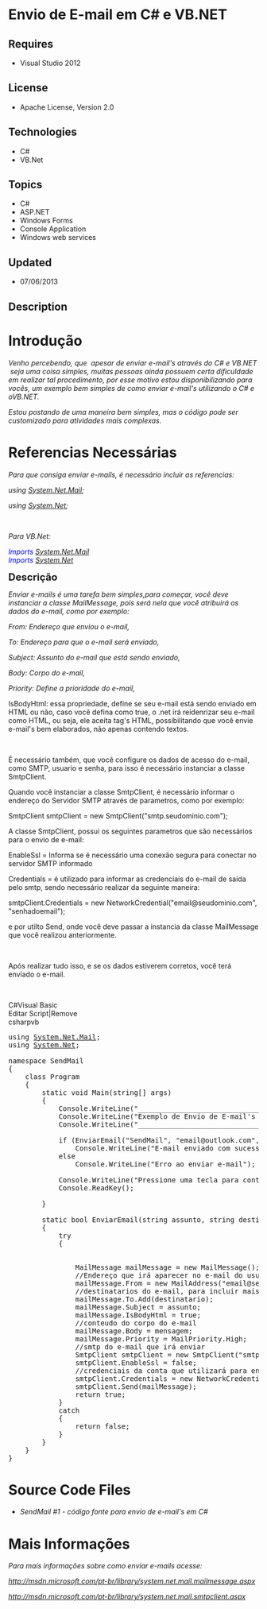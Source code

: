# Envio de E-mail em C# e VB.NET
## Requires
- Visual Studio 2012
## License
- Apache License, Version 2.0
## Technologies
- C#
- VB.Net
## Topics
- C#
- ASP.NET
- Windows Forms
- Console Application
- Windows web services
## Updated
- 07/06/2013
## Description

<h1>Introdu&ccedil;&atilde;o</h1>
<p><em>Venho percebendo, que &nbsp;apesar de enviar e-mail's atrav&eacute;s do C# e VB.NET &nbsp;seja uma coisa simples, muitas pessoas ainda possuem certa dificuldade em realizar tal procedimento, por esse motivo estou disponibilizando para voc&ecirc;s, um
 exemplo bem simples de como enviar e-mail's utilizando o C# e oVB.NET.</em></p>
<p><em>Estou postando de uma maneira bem simples, mas o c&oacute;digo pode ser customizado para atividades mais complexas.</em></p>
<h1><span>Referencias Necess&aacute;rias</span></h1>
<p><em>Para que consiga enviar e-mails, &eacute; necess&aacute;rio incluir as referencias:</em></p>
<p><em>using <a class="libraryLink" href="http://msdn.microsoft.com/pt-BR/library/System.Net.Mail.aspx" target="_blank" title="Auto generated link to System.Net.Mail">System.Net.Mail</a>;</em></p>
<p><em>using <a class="libraryLink" href="http://msdn.microsoft.com/pt-BR/library/System.Net.aspx" target="_blank" title="Auto generated link to System.Net">System.Net</a>;</em></p>
<p>&nbsp;</p>
<p><em>Para VB.Net:</em></p>
<p><em><span style="color:blue">Imports&nbsp;</span><span><a class="libraryLink" href="http://msdn.microsoft.com/pt-BR/library/System.Net.Mail.aspx" target="_blank" title="Auto generated link to System.Net.Mail">System.Net.Mail</a><br>
</span><span style="color:blue">Imports&nbsp;</span><span><a class="libraryLink" href="http://msdn.microsoft.com/pt-BR/library/System.Net.aspx" target="_blank" title="Auto generated link to System.Net">System.Net</a></span><br>
</em></p>
<p><span style="font-size:20px; font-weight:bold">Descri&ccedil;&atilde;o</span></p>
<p><em>Enviar e-mails &eacute; uma tarefa bem simples,para come&ccedil;ar, voc&ecirc; deve instanciar a classe MailMessage, pois ser&aacute; nela que voc&ecirc; atribuir&aacute; os dados do e-mail, como por exemplo:</em></p>
<p><em>From: Endere&ccedil;o que enviou o e-mail,</em></p>
<p><em>To: Endere&ccedil;o para que o e-mail ser&aacute; enviado,</em></p>
<p><em>Subject: Assunto do e-mail que est&aacute; sendo enviado,</em></p>
<p><em>Body: Corpo do e-mail,</em></p>
<p><em>Priority: Define a prioridade do e-mail,</em></p>
<p>IsBodyHtml: essa propriedade, define se seu e-mail est&aacute; sendo enviado em HTML ou n&atilde;o, caso voc&ecirc; defina como true, o .net ir&aacute; reidenrizar seu e-mail como HTML, ou seja, ele aceita tag's HTML, possibilitando que voc&ecirc; envie
 e-mail's bem elaborados, n&atilde;o apenas contendo textos.</p>
<p>&nbsp;</p>
<p>&Eacute; necess&aacute;rio tamb&eacute;m, que voc&ecirc; configure os dados de acesso do e-mail, como SMTP, usuario e senha, para isso &eacute; necess&aacute;rio instanciar a classe SmtpClient.</p>
<p>Quando voc&ecirc; instanciar a classe SmtpClient, &eacute; necess&aacute;rio informar o endere&ccedil;o do Servidor SMTP atrav&eacute;s de parametros, como por exemplo:</p>
<p>SmtpClient smtpClient = new SmtpClient(&quot;smtp.seudominio.com&quot;);</p>
<p>A classe SmtpClient, possui os seguintes parametros que s&atilde;o necess&aacute;rios para o envio de e-mail:</p>
<p>EnableSsl = Informa se &eacute; necess&aacute;rio uma conex&atilde;o segura para conectar no servidor SMTP informado</p>
<p>Credentials = &eacute; utilizado para informar as credenciais do e-mail de saida pelo smtp, sendo necess&aacute;rio realizar da seguinte maneira:&nbsp;</p>
<p>smtpClient.Credentials = new NetworkCredential(&quot;email@seudominio.com&quot;, &quot;senhadoemail&quot;);</p>
<p>e por utilto Send, onde voc&ecirc; deve passar a instancia da classe MailMessage que voc&ecirc; realizou anteriormente.</p>
<p>&nbsp;</p>
<p>Ap&oacute;s realizar tudo isso, e se os dados estiverem corretos, voc&ecirc; ter&aacute; enviado o e-mail.</p>
<p><em><br>
</em></p>
<div class="scriptcode">
<div class="pluginEditHolder" pluginCommand="mceScriptCode">
<div class="title"><span>C#</span><span>Visual Basic</span></div>
<div class="pluginLinkHolder"><span class="pluginEditHolderLink">Editar Script</span>|<span class="pluginRemoveHolderLink">Remove</span></div>
<span class="hidden">csharp</span><span class="hidden">vb</span>


<div class="preview">
<pre class="csharp"><span class="cs__keyword">using</span>&nbsp;<a class="libraryLink" href="http://msdn.microsoft.com/pt-BR/library/System.Net.Mail.aspx" target="_blank" title="Auto generated link to System.Net.Mail">System.Net.Mail</a>;&nbsp;
<span class="cs__keyword">using</span>&nbsp;<a class="libraryLink" href="http://msdn.microsoft.com/pt-BR/library/System.Net.aspx" target="_blank" title="Auto generated link to System.Net">System.Net</a>;&nbsp;
&nbsp;
<span class="cs__keyword">namespace</span>&nbsp;SendMail&nbsp;
{&nbsp;
&nbsp;&nbsp;&nbsp;&nbsp;<span class="cs__keyword">class</span>&nbsp;Program&nbsp;
&nbsp;&nbsp;&nbsp;&nbsp;{&nbsp;
&nbsp;&nbsp;&nbsp;&nbsp;&nbsp;&nbsp;&nbsp;&nbsp;<span class="cs__keyword">static</span>&nbsp;<span class="cs__keyword">void</span>&nbsp;Main(<span class="cs__keyword">string</span>[]&nbsp;args)&nbsp;
&nbsp;&nbsp;&nbsp;&nbsp;&nbsp;&nbsp;&nbsp;&nbsp;{&nbsp;
&nbsp;&nbsp;&nbsp;&nbsp;&nbsp;&nbsp;&nbsp;&nbsp;&nbsp;&nbsp;&nbsp;&nbsp;Console.WriteLine(<span class="cs__string">&quot;______________________________________________&quot;</span>);&nbsp;
&nbsp;&nbsp;&nbsp;&nbsp;&nbsp;&nbsp;&nbsp;&nbsp;&nbsp;&nbsp;&nbsp;&nbsp;Console.WriteLine(<span class="cs__string">&quot;Exemplo&nbsp;de&nbsp;Envio&nbsp;de&nbsp;E-mail's&nbsp;MSDN&quot;</span>);&nbsp;
&nbsp;&nbsp;&nbsp;&nbsp;&nbsp;&nbsp;&nbsp;&nbsp;&nbsp;&nbsp;&nbsp;&nbsp;Console.WriteLine(<span class="cs__string">&quot;______________________________________________&quot;</span>);&nbsp;
&nbsp;
&nbsp;&nbsp;&nbsp;&nbsp;&nbsp;&nbsp;&nbsp;&nbsp;&nbsp;&nbsp;&nbsp;&nbsp;<span class="cs__keyword">if</span>&nbsp;(EnviarEmail(<span class="cs__string">&quot;SendMail&quot;</span>,&nbsp;<span class="cs__string">&quot;email@outlook.com&quot;</span>,&nbsp;<span class="cs__string">&quot;E-mail&nbsp;de&nbsp;Teste&nbsp;para&nbsp;o&nbsp;MSDN&quot;</span>))&nbsp;
&nbsp;&nbsp;&nbsp;&nbsp;&nbsp;&nbsp;&nbsp;&nbsp;&nbsp;&nbsp;&nbsp;&nbsp;&nbsp;&nbsp;&nbsp;&nbsp;Console.WriteLine(<span class="cs__string">&quot;E-mail&nbsp;enviado&nbsp;com&nbsp;sucesso&quot;</span>);&nbsp;
&nbsp;&nbsp;&nbsp;&nbsp;&nbsp;&nbsp;&nbsp;&nbsp;&nbsp;&nbsp;&nbsp;&nbsp;<span class="cs__keyword">else</span>&nbsp;
&nbsp;&nbsp;&nbsp;&nbsp;&nbsp;&nbsp;&nbsp;&nbsp;&nbsp;&nbsp;&nbsp;&nbsp;&nbsp;&nbsp;&nbsp;&nbsp;Console.WriteLine(<span class="cs__string">&quot;Erro&nbsp;ao&nbsp;enviar&nbsp;e-mail&quot;</span>);&nbsp;
&nbsp;
&nbsp;&nbsp;&nbsp;&nbsp;&nbsp;&nbsp;&nbsp;&nbsp;&nbsp;&nbsp;&nbsp;&nbsp;Console.WriteLine(<span class="cs__string">&quot;Pressione&nbsp;uma&nbsp;tecla&nbsp;para&nbsp;continuar&quot;</span>);&nbsp;
&nbsp;&nbsp;&nbsp;&nbsp;&nbsp;&nbsp;&nbsp;&nbsp;&nbsp;&nbsp;&nbsp;&nbsp;Console.ReadKey();&nbsp;
&nbsp;
&nbsp;&nbsp;&nbsp;&nbsp;&nbsp;&nbsp;&nbsp;&nbsp;}&nbsp;
&nbsp;
&nbsp;&nbsp;&nbsp;&nbsp;&nbsp;&nbsp;&nbsp;&nbsp;<span class="cs__keyword">static</span>&nbsp;<span class="cs__keyword">bool</span>&nbsp;EnviarEmail(<span class="cs__keyword">string</span>&nbsp;assunto,&nbsp;<span class="cs__keyword">string</span>&nbsp;destinatario,&nbsp;<span class="cs__keyword">string</span>&nbsp;mensagem)&nbsp;
&nbsp;&nbsp;&nbsp;&nbsp;&nbsp;&nbsp;&nbsp;&nbsp;{&nbsp;
&nbsp;&nbsp;&nbsp;&nbsp;&nbsp;&nbsp;&nbsp;&nbsp;&nbsp;&nbsp;&nbsp;&nbsp;<span class="cs__keyword">try</span>&nbsp;
&nbsp;&nbsp;&nbsp;&nbsp;&nbsp;&nbsp;&nbsp;&nbsp;&nbsp;&nbsp;&nbsp;&nbsp;{&nbsp;
&nbsp;&nbsp;&nbsp;&nbsp;&nbsp;&nbsp;&nbsp;&nbsp;&nbsp;&nbsp;&nbsp;&nbsp;&nbsp;&nbsp;&nbsp;&nbsp;&nbsp;
&nbsp;
&nbsp;&nbsp;&nbsp;&nbsp;&nbsp;&nbsp;&nbsp;&nbsp;&nbsp;&nbsp;&nbsp;&nbsp;&nbsp;&nbsp;&nbsp;&nbsp;MailMessage&nbsp;mailMessage&nbsp;=&nbsp;<span class="cs__keyword">new</span>&nbsp;MailMessage();&nbsp;
&nbsp;&nbsp;&nbsp;&nbsp;&nbsp;&nbsp;&nbsp;&nbsp;&nbsp;&nbsp;&nbsp;&nbsp;&nbsp;&nbsp;&nbsp;&nbsp;<span class="cs__com">//Endere&ccedil;o&nbsp;que&nbsp;ir&aacute;&nbsp;aparecer&nbsp;no&nbsp;e-mail&nbsp;do&nbsp;usu&aacute;rio</span>&nbsp;
&nbsp;&nbsp;&nbsp;&nbsp;&nbsp;&nbsp;&nbsp;&nbsp;&nbsp;&nbsp;&nbsp;&nbsp;&nbsp;&nbsp;&nbsp;&nbsp;mailMessage.From&nbsp;=&nbsp;<span class="cs__keyword">new</span>&nbsp;MailAddress(<span class="cs__string">&quot;email@seudominio.com&quot;</span>,&nbsp;<span class="cs__string">&quot;Fale&nbsp;Conosco&quot;</span>);&nbsp;
&nbsp;&nbsp;&nbsp;&nbsp;&nbsp;&nbsp;&nbsp;&nbsp;&nbsp;&nbsp;&nbsp;&nbsp;&nbsp;&nbsp;&nbsp;&nbsp;<span class="cs__com">//destinatarios&nbsp;do&nbsp;e-mail,&nbsp;para&nbsp;incluir&nbsp;mais&nbsp;de&nbsp;um&nbsp;basta&nbsp;separar&nbsp;por&nbsp;ponto&nbsp;e&nbsp;virgula&nbsp;</span>&nbsp;
&nbsp;&nbsp;&nbsp;&nbsp;&nbsp;&nbsp;&nbsp;&nbsp;&nbsp;&nbsp;&nbsp;&nbsp;&nbsp;&nbsp;&nbsp;&nbsp;mailMessage.To.Add(destinatario);&nbsp;
&nbsp;&nbsp;&nbsp;&nbsp;&nbsp;&nbsp;&nbsp;&nbsp;&nbsp;&nbsp;&nbsp;&nbsp;&nbsp;&nbsp;&nbsp;&nbsp;mailMessage.Subject&nbsp;=&nbsp;assunto;&nbsp;
&nbsp;&nbsp;&nbsp;&nbsp;&nbsp;&nbsp;&nbsp;&nbsp;&nbsp;&nbsp;&nbsp;&nbsp;&nbsp;&nbsp;&nbsp;&nbsp;mailMessage.IsBodyHtml&nbsp;=&nbsp;<span class="cs__keyword">true</span>;&nbsp;
&nbsp;&nbsp;&nbsp;&nbsp;&nbsp;&nbsp;&nbsp;&nbsp;&nbsp;&nbsp;&nbsp;&nbsp;&nbsp;&nbsp;&nbsp;&nbsp;<span class="cs__com">//conteudo&nbsp;do&nbsp;corpo&nbsp;do&nbsp;e-mail</span>&nbsp;
&nbsp;&nbsp;&nbsp;&nbsp;&nbsp;&nbsp;&nbsp;&nbsp;&nbsp;&nbsp;&nbsp;&nbsp;&nbsp;&nbsp;&nbsp;&nbsp;mailMessage.Body&nbsp;=&nbsp;mensagem;&nbsp;
&nbsp;&nbsp;&nbsp;&nbsp;&nbsp;&nbsp;&nbsp;&nbsp;&nbsp;&nbsp;&nbsp;&nbsp;&nbsp;&nbsp;&nbsp;&nbsp;mailMessage.Priority&nbsp;=&nbsp;MailPriority.High;&nbsp;
&nbsp;&nbsp;&nbsp;&nbsp;&nbsp;&nbsp;&nbsp;&nbsp;&nbsp;&nbsp;&nbsp;&nbsp;&nbsp;&nbsp;&nbsp;&nbsp;<span class="cs__com">//smtp&nbsp;do&nbsp;e-mail&nbsp;que&nbsp;ir&aacute;&nbsp;enviar</span>&nbsp;
&nbsp;&nbsp;&nbsp;&nbsp;&nbsp;&nbsp;&nbsp;&nbsp;&nbsp;&nbsp;&nbsp;&nbsp;&nbsp;&nbsp;&nbsp;&nbsp;SmtpClient&nbsp;smtpClient&nbsp;=&nbsp;<span class="cs__keyword">new</span>&nbsp;SmtpClient(<span class="cs__string">&quot;smtp.seudominio.com&quot;</span>);&nbsp;
&nbsp;&nbsp;&nbsp;&nbsp;&nbsp;&nbsp;&nbsp;&nbsp;&nbsp;&nbsp;&nbsp;&nbsp;&nbsp;&nbsp;&nbsp;&nbsp;smtpClient.EnableSsl&nbsp;=&nbsp;<span class="cs__keyword">false</span>;&nbsp;
&nbsp;&nbsp;&nbsp;&nbsp;&nbsp;&nbsp;&nbsp;&nbsp;&nbsp;&nbsp;&nbsp;&nbsp;&nbsp;&nbsp;&nbsp;&nbsp;<span class="cs__com">//credenciais&nbsp;da&nbsp;conta&nbsp;que&nbsp;utilizar&aacute;&nbsp;para&nbsp;enviar&nbsp;o&nbsp;e-mail</span>&nbsp;
&nbsp;&nbsp;&nbsp;&nbsp;&nbsp;&nbsp;&nbsp;&nbsp;&nbsp;&nbsp;&nbsp;&nbsp;&nbsp;&nbsp;&nbsp;&nbsp;smtpClient.Credentials&nbsp;=&nbsp;<span class="cs__keyword">new</span>&nbsp;NetworkCredential(<span class="cs__string">&quot;email@seudominio.com&quot;</span>,&nbsp;<span class="cs__string">&quot;senhadoemail&quot;</span>);&nbsp;
&nbsp;&nbsp;&nbsp;&nbsp;&nbsp;&nbsp;&nbsp;&nbsp;&nbsp;&nbsp;&nbsp;&nbsp;&nbsp;&nbsp;&nbsp;&nbsp;smtpClient.Send(mailMessage);&nbsp;
&nbsp;&nbsp;&nbsp;&nbsp;&nbsp;&nbsp;&nbsp;&nbsp;&nbsp;&nbsp;&nbsp;&nbsp;&nbsp;&nbsp;&nbsp;&nbsp;<span class="cs__keyword">return</span>&nbsp;<span class="cs__keyword">true</span>;&nbsp;
&nbsp;&nbsp;&nbsp;&nbsp;&nbsp;&nbsp;&nbsp;&nbsp;&nbsp;&nbsp;&nbsp;&nbsp;}&nbsp;
&nbsp;&nbsp;&nbsp;&nbsp;&nbsp;&nbsp;&nbsp;&nbsp;&nbsp;&nbsp;&nbsp;&nbsp;<span class="cs__keyword">catch</span>&nbsp;
&nbsp;&nbsp;&nbsp;&nbsp;&nbsp;&nbsp;&nbsp;&nbsp;&nbsp;&nbsp;&nbsp;&nbsp;{&nbsp;
&nbsp;&nbsp;&nbsp;&nbsp;&nbsp;&nbsp;&nbsp;&nbsp;&nbsp;&nbsp;&nbsp;&nbsp;&nbsp;&nbsp;&nbsp;&nbsp;<span class="cs__keyword">return</span>&nbsp;<span class="cs__keyword">false</span>;&nbsp;
&nbsp;&nbsp;&nbsp;&nbsp;&nbsp;&nbsp;&nbsp;&nbsp;&nbsp;&nbsp;&nbsp;&nbsp;}&nbsp;
&nbsp;&nbsp;&nbsp;&nbsp;&nbsp;&nbsp;&nbsp;&nbsp;}&nbsp;
&nbsp;&nbsp;&nbsp;&nbsp;}&nbsp;
}&nbsp;
</pre>
</div>
</div>
</div>
<h1><span>Source Code Files</span></h1>
<ul>
<li><em>SendMail #1 - c&oacute;digo fonte para envio de e-mail's em C#</em> </li></ul>
<h1>Mais Informa&ccedil;&otilde;es</h1>
<p><em>Para mais informa&ccedil;&otilde;es sobre como enviar e-mails acesse:</em></p>
<p><em><a title="MailMessage" href="http://msdn.microsoft.com/pt-br/library/system.net.mail.mailmessage.aspx">http://msdn.microsoft.com/pt-br/library/system.net.mail.mailmessage.aspx</a></em></p>
<p><em><a href="http://msdn.microsoft.com/pt-br/library/system.net.mail.smtpclient.aspx">http://msdn.microsoft.com/pt-br/library/system.net.mail.smtpclient.aspx</a><br>
</em></p>
